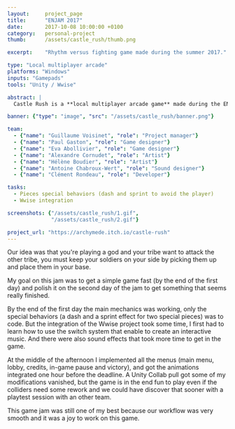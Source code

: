 ```yaml
---
layout:     project_page
title:      "ENJAM 2017"
date:       2017-10-08 10:00:00 +0100
category: 	personal-project
thumb:      /assets/castle_rush/thumb.png

excerpt:    "Rhythm versus fighting game made during the summer 2017."

type: "Local multiplayer arcade"
platforms: "Windows"
inputs: "Gamepads"
tools: "Unity / Wwise"

abstract: |
  Castle Rush is a **local multiplayer arcade game** made during the ENJAM 2017's game jam. The theme was: "Do not attack".

banner: {"type": "image", "src": "/assets/castle_rush/banner.png"}

team:
  - {"name": "Guillaume Voisinet", "role": "Project manager"}
  - {"name": "Paul Gaston", "role": "Game designer"}
  - {"name": "Eva Abollivier", "role": "Game designer"}
  - {"name": "Alexandre Cornudet", "role": "Artist"}
  - {"name": "Hélène Boudier", "role": "Artist"}
  - {"name": "Antoine Chabroux-Wert", "role": "Sound designer"}
  - {"name": "Clément Rondeau", "role": "Developer"}

tasks:
  - Pieces special behaviors (dash and sprint to avoid the player)
  - Wwise integration

screenshots: {"/assets/castle_rush/1.gif",
              "/assets/castle_rush/2.gif"}

project_url: "https://archymede.itch.io/castle-rush"
---
```

Our idea was that you're playing a god and your tribe want to attack the other tribe, you must keep your soldiers on your side by picking them up and place them in your base.

My goal on this jam was to get a simple game fast (by the end of the first day) and polish it on the second day of the jam to get something that seems really finished.

By the end of the first day the main mechanics was working, only the special behaviors (a dash and a sprint effect for two special pieces) was to code. But the integration of the Wwise project took some time, I first had to learn how to use the switch system that enable to create an interactive music. And there were also sound effects that took more time to get in the game.

At the middle of the afternoon I implemented all the menus (main menu, lobby, credits, in-game pause and victory), and got the animations integrated one hour before the deadline. A Unity Collab pull got some of my modifications vanished, but the game is in the end fun to play even if the colliders need some rework and we could have discover that sooner with a playtest session with an other team.

This game jam was still one of my best because our workflow was very smooth and it was a joy to work on this game.
